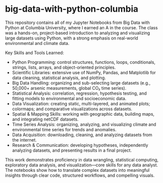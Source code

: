 # big-data-with-python-columbia
This repository contains all of my Jupyter Notebooks from Big Data with Python at Columbia University, where I earned an A in the course. The class was a hands-on, project-based introduction to analyzing and visualizing large datasets using Python, with a strong emphasis on real-world environmental and climate data.

Key Skills and Tools Learned:

- Python Programming: control structures, functions, loops, conditionals, strings, lists, arrays, and object-oriented principles.
- Scientific Libraries: extensive use of NumPy, Pandas, and Matplotlib for data cleaning, statistical analysis, and plotting.
- Big Data Handling: organizing and sub-selecting large datasets (e.g., 50,000+ arsenic measurements, global CO₂ time series).
- Statistical Analysis: correlation, regression, hypothesis testing, and fitting models to environmental and socioeconomic data.
- Data Visualization: creating static, multi-layered, and animated plots; colormaps; and comparative visualizations across datasets.
- Spatial & Mapping Skills: working with geographic data, building maps, and integrating netCDF datasets.
- Time Series Analysis: organizing, analyzing, and visualizing climate and environmental time series for trends and anomalies.
- Data Acquisition: downloading, cleaning, and analyzing datasets from the internet.
- Research & Communication: developing hypotheses, independently analyzing datasets, and presenting results in a final project.

This work demonstrates proficiency in data wrangling, statistical computing, exploratory data analysis, and visualization—core skills for any data analyst. The notebooks show how to translate complex datasets into meaningful insights through clear code, structured workflows, and compelling visuals.
